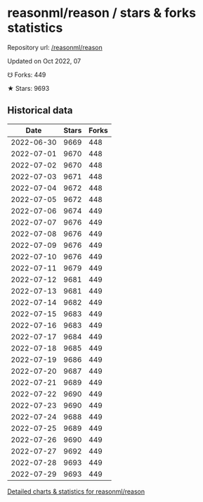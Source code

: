 # reasonml/reason / stars & forks statistics

Repository url: [/reasonml/reason](https://github.com/reasonml/reason)

Updated on Oct 2022, 07

☋ Forks: 449

★ Stars: 9693

## Historical data
| Date | Stars | Forks |
|------|-------|-------|
| 2022-06-30 | 9669 | 448 | 
| 2022-07-01 | 9670 | 448 | 
| 2022-07-02 | 9670 | 448 | 
| 2022-07-03 | 9671 | 448 | 
| 2022-07-04 | 9672 | 448 | 
| 2022-07-05 | 9672 | 448 | 
| 2022-07-06 | 9674 | 449 | 
| 2022-07-07 | 9676 | 449 | 
| 2022-07-08 | 9676 | 449 | 
| 2022-07-09 | 9676 | 449 | 
| 2022-07-10 | 9676 | 449 | 
| 2022-07-11 | 9679 | 449 | 
| 2022-07-12 | 9681 | 449 | 
| 2022-07-13 | 9681 | 449 | 
| 2022-07-14 | 9682 | 449 | 
| 2022-07-15 | 9683 | 449 | 
| 2022-07-16 | 9683 | 449 | 
| 2022-07-17 | 9684 | 449 | 
| 2022-07-18 | 9685 | 449 | 
| 2022-07-19 | 9686 | 449 | 
| 2022-07-20 | 9687 | 449 | 
| 2022-07-21 | 9689 | 449 | 
| 2022-07-22 | 9690 | 449 | 
| 2022-07-23 | 9690 | 449 | 
| 2022-07-24 | 9688 | 449 | 
| 2022-07-25 | 9689 | 449 | 
| 2022-07-26 | 9690 | 449 | 
| 2022-07-27 | 9692 | 449 | 
| 2022-07-28 | 9693 | 449 | 
| 2022-07-29 | 9693 | 449 | 


[Detailed charts & statistics for reasonml/reason](https://reviewgithub.com/rep/reasonml/reason)
